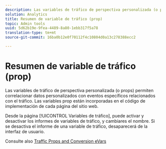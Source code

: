 ```yaml
---
description: Las variables de tráfico de perspectiva personalizada (o props) permiten correlacionar datos personalizados con eventos específicos relacionados con el tráfico. Las variables prop están incorporadas en el código de implementación de cada página del sitio web.
solution: Analytics
title: Resumen de variable de tráfico (prop)
topic: Admin tools
uuid: 5d62b19e-9fea-4489-8a80-1ebb317f5a78
translation-type: tm+mt
source-git-commit: 16ba0b12e0f70112f4c10804d0a13c278388ecc2

---
```



# Resumen de variable de tráfico (prop)

Las variables de tráfico de perspectiva personalizada (o props) permiten correlacionar datos personalizados con eventos específicos relacionados con el tráfico. Las variables prop están incorporadas en el código de implementación de cada página del sitio web.

Desde la página [!UICONTROL Variables de tráfico], puede activar y desactivar los informes de variables de tráfico, y cambiares el nombre. Si se desactiva el informe de una variable de tráfico, desaparecerá de la interfaz de usuario.

Consulte also [Traffic Props and Conversion eVars](/help/implement/analytics-terminology-basics/c-props-evars/props-evars.md)
